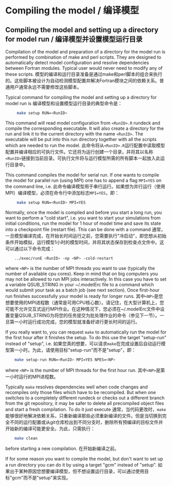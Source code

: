 # Compiling the model / 编译模型

## Compiling the model and setting up a directory for model run / 编译模型并设置模型运行目录

Compilation of the model and preparation of a directory for the model run is performed by combination of make and perl scripts. They are designed to automatically detect model configuration and resolve dependencies between Fortran modules. Typical user would never need to modify any of these scripts.
模型的编译和运行目录准备是通过make和perl脚本的组合来执行的。这些脚本被设计为自动检测模型配置并解决Fortran模块之间的依赖关系。普通用户通常永远不需要修改这些脚本。

Typical command for compiling the model and setting up a directory for model run is
编译模型和设置模型运行目录的典型命令是：

```bash
     make setup RUN=<RunID>
```

This command will read model configuration from `<RunID>.R` rundeck and compile the corresponding executable. It will also create a directory for the run and link it to the current directory with the name `<RunID>`. The executable will be put into this run directory together with all the scripts which are needed to run the model.
此命令将从`<RunID>.R`运行配置中读取模型配置并编译相应的可执行文件。它还将为运行创建一个目录，并将其以名称`<RunID>`链接到当前目录。可执行文件将与运行模型所需的所有脚本一起放入此运行目录中。

This command compiles the model for serial run. If one wants to compile the model for parallel run (using MPI) one has to append a flag `MPI=YES` on the command line, i.e.
此命令编译模型用于串行运行。如果想为并行运行（使用MPI）编译模型，必须在命令行中添加标志`MPI=YES`，即：

```bash
     make setup RUN=<RunID> MPI=YES
```

Normally, once the model is compiled and before you start a long run, you want to perform a "cold start", i.e. you want to start your simulations from initial conditions, run the model for 1 hour of model time and save its state into a checkpoint file (restart file). This can be done with a command
通常，一旦模型编译完成，在开始长时间运行之前，您需要执行"冷启动"，即您想从初始条件开始模拟，运行模型1小时的模型时间，并将其状态保存到检查点文件中。这可以通过以下命令完成：

```bash
    ../exec/runE <RunID> -np <NP> -cold-restart
```

where `<NP>` is the number of MPI threads you want to use (typically the number of available cpu cores). Keep in mind that on big computers you may not be allowed to run MPI jobs interactively. In this case you have to set a variable QSUB_STRING in your ~/.modelErc file to a command which would submit your task as a batch job (see next section). Once first-hour run finishes successfully your model is ready for longer runs.
其中`<NP>`是您想要使用的MPI进程数（通常是可用CPU核心数）。请记住，在大型计算机上，您可能不允许交互式运行MPI作业。在这种情况下，您必须在~/.modelErc文件中设置变量QSUB_STRING为将您的任务提交为批处理作业的命令（参见下一节）。一旦第一小时运行成功完成，您的模型就准备好进行更长时间的运行。

If you really want to, you can request `make` to automatically run the model for the first hour after it finishes the setup. To do this use the target "setup-run" instead of "setup", i.e.
如果您真的想要，可以请求`make`在完成设置后自动运行模型第一小时。为此，请使用目标"setup-run"而不是"setup"，即：

```bash
    make setup-run RUN=<RunID> MPI=YES NPES=<NP>
```

where `<NP>` is the number of MPI threads for the first hour run.
其中`<NP>`是第一小时运行的MPI进程数。

Typically `make` resolves dependencies well when code changes and recompiles only those files which have to be recompiled. But when one switches to a completely different rundeck or checks out a different branch from the git repository, it may be safer to delete all precompiled object files and start a fresh compilation. To do it just execute
通常，当代码更改时，`make`能够很好地解决依赖关系，只重新编译那些必须重新编译的文件。但是当切换到完全不同的运行配置或从git仓库检出到不同分支时，删除所有预编译的目标文件并开始新的编译可能更安全。为此，只需执行：

```bash
    make clean
```

before starting a new compilation.
在开始新编译之前。

If for some reason you want to compile the model, but don't want to set up a run directory you can do it by using a target "gcm" instead of "setup".
如果出于某种原因您想要编译模型，但不想设置运行目录，可以通过使用目标"gcm"而不是"setup"来实现。

